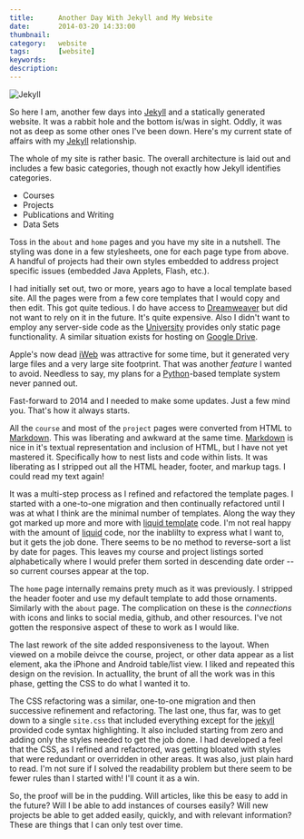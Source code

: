 ```yaml
---
title: 		Another Day With Jekyll and My Website
date: 		2014-03-20 14:33:00
thumbnail:
category:	website
tags: 		[website]
keywords:
description:
---
```

![Jekyll](http://jekyllrb.com/img/logo-2x.png)

So here I am, another few days into [Jekyll][1] and a statically
generated website. It was a rabbit hole and the bottom is/was in sight.
Oddly, it was not as deep as some other ones I've been down. Here's my
current state of affairs with my [Jekyll][1] relationship.


The whole of my site is rather basic. The overall architecture is laid
out and includes a few basic categories, though not exactly how Jekyll
identifies categories.

* Courses
* Projects
* Publications and Writing
* Data Sets

Toss in the `about` and `home` pages and you have my site in a nutshell.
The styling was done in a few stylesheets, one for each page type from
above. A handful of projects had their own styles embedded to address
project specific issues (embedded Java Applets, Flash, etc.).

I had initially set out, two or more, years ago to have a local template
based site. All the pages were from a few core templates that I would
copy and then edit. This got quite tedious. I do have access to
[Dreamweaver][4] but did not want to rely on it in the future. It's
quite expensive. Also I didn't want to employ any server-side code as
the [University][3] provides only static page functionality. A similar
situation exists for hosting on [Google Drive][2].

Apple's now dead [iWeb][5] was attractive for some time, but it
generated very large files and a very large site footprint. That was
another *feature* I wanted to avoid. Needless to say, my plans for a
[Python][6]-based template system never panned out.

Fast-forward to 2014 and I needed to make some updates. Just a few mind
you. That's how it always starts.

All the `course` and most of the `project` pages were converted from
HTML to [Markdown][6]. This was liberating and awkward at the same time.
[Markdown][6] is nice in it's textual representation and inclusion of
HTML, but I have not yet mastered it. Specifically how to nest lists and
code within lists. It was liberating as I stripped out all the HTML
header, footer, and markup tags. I could read my text again!

It was a multi-step process as I refined and refactored the template
pages.  I started with a one-to-one migration and then continually
refactored until I was at what I think are the minimal number of
templates. Along the way they got marked up more and more with [liquid template][7]
code. I'm not real happy with the amount of [liquid][7]
code, nor the inablilty to express what I want to, but it gets the job
done. There seems to be no method to reverse-sort a list by date for
pages. This leaves my course and project listings sorted alphabetically
where I would prefer them sorted in descending date order -- so current
courses appear at the top.

The `home` page internally remains prety much as it was previously.  I
stripped the header footer and use my default template to add those
ornaments. Similarly with the `about` page. The complication on these is
the *connections* with icons and links to social media, github, and
other resources. I've not gotten the responsive aspect of these to work
as I would like.

The last rework of the site added responsiveness to the layout. When
viewed on a mobile deivce the course, project, or other data appear as a
list element, aka the iPhone and Android table/list view. I liked and
repeated this design on the revision. In actuallity, the brunt of all
the work was in this phase, getting the CSS to do what I wanted it to.

The CSS refactoring was a similar, one-to-one migration and then
successive refinement and refactoring. The last one, thus far, was to
get down to a single `site.css` that included everything except for the
[jekyll][1] provided code syntax highlighting. It also included starting
from zero and adding only the styles needed to get the job done. I had
developed a feel that the CSS, as I refined and refactored, was getting
bloated with styles that were redundant or overridden in other areas. It
was also, just plain hard to read. I'm not sure if I solved the
readability problem but there seem to be fewer rules than I started
with! I'll count it as a win.

So, the proof will be in the pudding. Will articles, like this be easy
to add in the future? Will I be able to add instances of courses easily?
Will new projects be able to get added easily, quickly, and with
relevant information? These are things that I can only test over time.

  [1]: http://jekyllrb.com
  [2]: https://developers.google.com/drive/web/publish-site
  [3]: http://usm.maine.edu
  [4]: http://adobe.com/
  [5]: https://www.apple.com/support/iweb/
  [6]: http://daringfireball.net/projects/markdown/
  [7]: http://liquidmarkup.org
